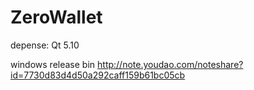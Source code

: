 # ZeroWallet

depense:
Qt 5.10

windows release bin
http://note.youdao.com/noteshare?id=7730d83d4d50a292caff159b61bc05cb

